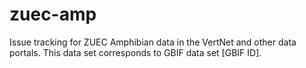 # zuec-amp
Issue tracking for ZUEC Amphibian data in the VertNet and other data portals. This data set corresponds to GBIF data set [GBIF ID].
